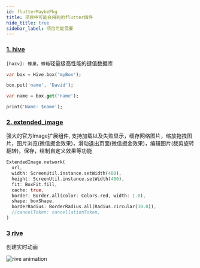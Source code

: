 ```yaml
---
id: flutterMaybePkg
title: 项目中可能会用到的flutter插件
hide_title: true
sidebar_label: 项目可能需要
---
```


### [1. hive](https://docs.hivedb.dev/#/)

`[haɪv]: 蜂巢，蜂箱`轻量级高性能的键值数据库

```Dart
var box = Hive.box('myBox');

box.put('name', 'David');

var name = box.get('name');

print('Name: $name');
```

### [2. extended_image](https://github.com/fluttercandies/extended_image)

强大的官方Image扩展组件, 支持加载以及失败显示，缓存网络图片，缩放拖拽图片，图片浏览(微信掘金效果)，滑动退出页面(微信掘金效果)，编辑图片(裁剪旋转翻转)，保存，绘制自定义效果等功能

```dart
ExtendedImage.network(
  url,
  width: ScreenUtil.instance.setWidth(400),
  height: ScreenUtil.instance.setWidth(400),
  fit: BoxFit.fill,
  cache: true,
  border: Border.all(color: Colors.red, width: 1.0),
  shape: boxShape,
  borderRadius: BorderRadius.all(Radius.circular(30.0)),
  //cancelToken: cancellationToken,
)
```

### [3 rive](https://rive.app)

创建实时动画

![rive animation](/img/flutterRive.gif)
